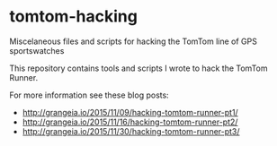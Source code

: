 # tomtom-hacking
Miscelaneous files and scripts for hacking the TomTom line of GPS sportswatches

This repository contains tools and scripts I wrote to hack the TomTom Runner. 

For more information see these blog posts:

- http://grangeia.io/2015/11/09/hacking-tomtom-runner-pt1/
- http://grangeia.io/2015/11/16/hacking-tomtom-runner-pt2/
- http://grangeia.io/2015/11/30/hacking-tomtom-runner-pt3/
